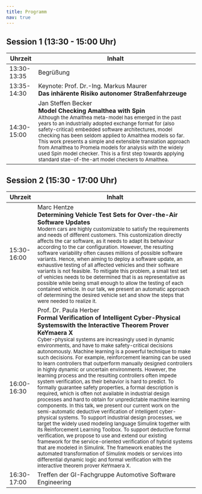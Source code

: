 ```yaml
---
title: Programm
nav: true
---
```

<style>
.tablelines table, .tablelines td, .tablelines th {
        border: 1px solid black;
        }
</style>


## Session 1 (13:30 - 15:00 Uhr)

| Uhrzeit | Inhalt
|-|-
| 13:30-13:35 | Begrüßung
| 13:35-14:30 | Keynote: Prof. Dr.-Ing. Markus Maurer <br/>  **Das inhärente Risiko autonomer Straßenfahrzeuge**
| 14:30-15:00 | Jan Steffen Becker <br/> **Model Checking Amalthea with Spin** <br/> <sup>Although the Amalthea meta-model has emerged in the past years to an industrially adopted exchange format for (also safety-critical) embedded software architectures, model checking has been seldom applied to Amalthea models so far. This work presents a simple and extensible translation approach from Amalthea to Promela models for analysis with the widely used Spin model checker. This is a first step towards applying standard stae-of-the-art model checkers to Amalthea.<sup>

## Session 2 (15:30 - 17:00 Uhr)

| Uhrzeit | Inhalt
|-|-
| 15:30- 16:00 | Marc Hentze <br/> **Determining Vehicle Test Sets for Over-the-Air Software Updates** <br/> <sup>Modern cars are highly customizable to satisfy the requirements and needs of different customers. This customization directly affects the car software, as it needs to adapt its behaviour according to the car configuration. However, the resulting software variability often causes millions of possible software variants. Hence, when aiming to deploy a software update, an exhaustive testing of all affected vehicles and their software variants is not feasible. To mitigate this problem, a small test set of vehicles needs to be determined that is as representative as possible while being small enough to allow the testing of each contained vehicle. In our talk, we present an automatic approach of determining the desired vehicle set and show the steps that were needed to realize it.<sup>
| 16:00-16:30 | Prof. Dr. Paula Herber <br/> **Formal Verification of Intelligent Cyber-Physical Systemswith the Interactive Theorem Prover KeYmaera X** <br/> <sup>Cyber-physical systems are increasingly used in dynamic environments, and have to make safety-critical decisions autonomously. Machine learning is a powerful technique to make such decisions. For example, reinforcement learning can be used to learn controllers that outperform manually designed controllers in highly dynamic or uncertain environments. However, the learning process and the resulting controllers often impede system verification, as their behavior is hard to predict. To formally guarantee safety properties, a formal description is required, which is often not available in industrial design processes and hard to obtain for unpredictable machine learning components. In this talk, we present our current work on the semi-automatic deductive verification of intelligent cyber-physical systems. To support industrial design processes, we target the widely used modeling language Simulink together with its Reinforcement Learning Toolbox. To support deductive formal verification, we propose to use and extend our existing framework for the service-oriented verification of hybrid systems that are modeled in Simulink. The framework enables the automated transformation of Simulink models or services into differential dynamic logic and formal verification with the interactive theorem prover KeYmaera X.<sup>
| 16:30-17:00 | Treffen der GI-Fachgruppe Automotive Software Engineering

